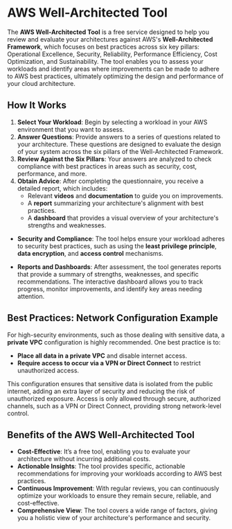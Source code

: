 # AWS Well-Architected Tool

The **AWS Well-Architected Tool** is a free service designed to help you review and evaluate your architectures against AWS's **Well-Architected Framework**, which focuses on best practices across six key pillars: Operational Excellence, Security, Reliability, Performance Efficiency, Cost Optimization, and Sustainability. The tool enables you to assess your workloads and identify areas where improvements can be made to adhere to AWS best practices, ultimately optimizing the design and performance of your cloud architecture.

## How It Works

1. **Select Your Workload**: Begin by selecting a workload in your AWS environment that you want to assess.
2. **Answer Questions**: Provide answers to a series of questions related to your architecture. These questions are designed to evaluate the design of your system across the six pillars of the Well-Architected Framework.
3. **Review Against the Six Pillars**: Your answers are analyzed to check compliance with best practices in areas such as security, cost, performance, and more.
4. **Obtain Advice**: After completing the questionnaire, you receive a detailed report, which includes:
    - Relevant **videos** and **documentation** to guide you on improvements.
    - A **report** summarizing your architecture's alignment with best practices.
    - A **dashboard** that provides a visual overview of your architecture's strengths and weaknesses.

- **Security and Compliance**: The tool helps ensure your workload adheres to security best practices, such as using the **least privilege principle**, **data encryption**, and **access control** mechanisms.

- **Reports and Dashboards**: After assessment, the tool generates reports that provide a summary of strengths, weaknesses, and specific recommendations. The interactive dashboard allows you to track progress, monitor improvements, and identify key areas needing attention.

## Best Practices: Network Configuration Example

For high-security environments, such as those dealing with sensitive data, a **private VPC** configuration is highly recommended. One best practice is to:

- **Place all data in a private VPC** and disable internet access.
- **Require access to occur via a VPN or Direct Connect** to restrict unauthorized access.

This configuration ensures that sensitive data is isolated from the public internet, adding an extra layer of security and reducing the risk of unauthorized exposure. Access is only allowed through secure, authorized channels, such as a VPN or Direct Connect, providing strong network-level control.

## Benefits of the AWS Well-Architected Tool

- **Cost-Effective**: It’s a free tool, enabling you to evaluate your architecture without incurring additional costs.
- **Actionable Insights**: The tool provides specific, actionable recommendations for improving your workloads according to AWS best practices.
- **Continuous Improvement**: With regular reviews, you can continuously optimize your workloads to ensure they remain secure, reliable, and cost-effective.
- **Comprehensive View**: The tool covers a wide range of factors, giving you a holistic view of your architecture's performance and security.
